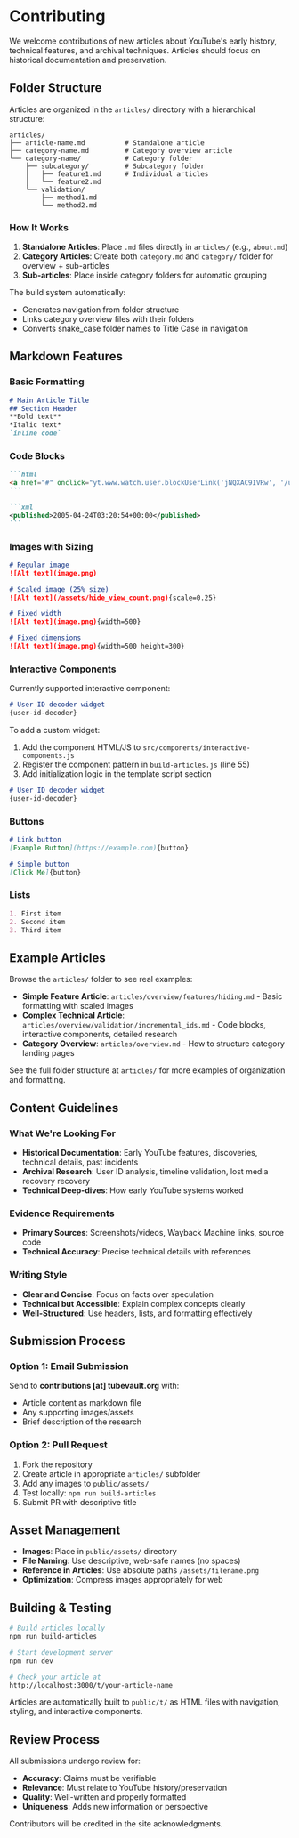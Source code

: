 # Contributing

We welcome contributions of new articles about YouTube's early history, technical features, and archival techniques. Articles should focus on historical documentation and preservation.

## Folder Structure

Articles are organized in the `articles/` directory with a hierarchical structure:

```
articles/
├── article-name.md          # Standalone article
├── category-name.md         # Category overview article
└── category-name/           # Category folder
    ├── subcategory/         # Subcategory folder
    │   ├── feature1.md      # Individual articles
    │   └── feature2.md
    └── validation/
        ├── method1.md
        └── method2.md
```

### How It Works

1. **Standalone Articles**: Place `.md` files directly in `articles/` (e.g., `about.md`)
2. **Category Articles**: Create both `category.md` and `category/` folder for overview + sub-articles
3. **Sub-articles**: Place inside category folders for automatic grouping

The build system automatically:
- Generates navigation from folder structure
- Links category overview files with their folders
- Converts snake_case folder names to Title Case in navigation

## Markdown Features

### Basic Formatting

```markdown
# Main Article Title
## Section Header
**Bold text**
*Italic text*
`inline code`
```

### Code Blocks

````markdown
```html
<a href="#" onclick="yt.www.watch.user.blockUserLink('jNQXAC9IVRw', '/user/jawed');">Block User</a>
```

```xml
<published>2005-04-24T03:20:54+00:00</published>
```
````

### Images with Sizing

```markdown
# Regular image
![Alt text](image.png)

# Scaled image (25% size)
![Alt text](/assets/hide_view_count.png){scale=0.25}

# Fixed width
![Alt text](image.png){width=500}

# Fixed dimensions
![Alt text](image.png){width=500 height=300}
```

### Interactive Components

Currently supported interactive component:

```markdown
# User ID decoder widget
{user-id-decoder}
```

To add a custom widget:
1. Add the component HTML/JS to `src/components/interactive-components.js`
2. Register the component pattern in `build-articles.js` (line 55)
3. Add initialization logic in the template script section

```markdown
# User ID decoder widget
{user-id-decoder}
```

### Buttons

```markdown
# Link button
[Example Button](https://example.com){button}

# Simple button
[Click Me]{button}
```

### Lists

```markdown
1. First item
2. Second item
3. Third item
```

## Example Articles

Browse the `articles/` folder to see real examples:

- **Simple Feature Article**: `articles/overview/features/hiding.md` - Basic formatting with scaled images
- **Complex Technical Article**: `articles/overview/validation/incremental_ids.md` - Code blocks, interactive components, detailed research
- **Category Overview**: `articles/overview.md` - How to structure category landing pages

See the full folder structure at `articles/` for more examples of organization and formatting.

## Content Guidelines

### What We're Looking For

- **Historical Documentation**: Early YouTube features, discoveries, technical details, past incidents
- **Archival Research**: User ID analysis, timeline validation, lost media recovery recovery
- **Technical Deep-dives**: How early YouTube systems worked

### Evidence Requirements

- **Primary Sources**: Screenshots/videos, Wayback Machine links, source code
- **Technical Accuracy**: Precise technical details with references

### Writing Style

- **Clear and Concise**: Focus on facts over speculation
- **Technical but Accessible**: Explain complex concepts clearly
- **Well-Structured**: Use headers, lists, and formatting effectively

## Submission Process

### Option 1: Email Submission
Send to **contributions [at] tubevault.org** with:
- Article content as markdown file
- Any supporting images/assets
- Brief description of the research

### Option 2: Pull Request
1. Fork the repository
2. Create article in appropriate `articles/` subfolder
3. Add any images to `public/assets/`
4. Test locally: `npm run build-articles`
5. Submit PR with descriptive title

## Asset Management

- **Images**: Place in `public/assets/` directory
- **File Naming**: Use descriptive, web-safe names (no spaces)
- **Reference in Articles**: Use absolute paths `/assets/filename.png`
- **Optimization**: Compress images appropriately for web

## Building & Testing

```bash
# Build articles locally
npm run build-articles

# Start development server
npm run dev

# Check your article at
http://localhost:3000/t/your-article-name
```

Articles are automatically built to `public/t/` as HTML files with navigation, styling, and interactive components.

## Review Process

All submissions undergo review for:
- **Accuracy**: Claims must be verifiable
- **Relevance**: Must relate to YouTube history/preservation
- **Quality**: Well-written and properly formatted
- **Uniqueness**: Adds new information or perspective

Contributors will be credited in the site acknowledgments.